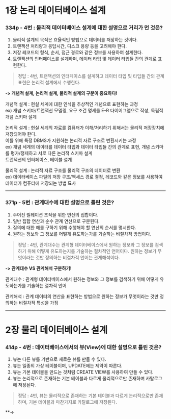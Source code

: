 # 1장 논리 데이터베이스 설계

### 334p - 4번 : 물리적 데이터베이스 설계에 대한 설명으로 거리가 먼 것은?
1. 물리적 설계의 목적은 효율적인 방법으로 데이터를 저장하는 것이다.
2. 트랜잭션 처리량과 응답시간, 디스크 용량 등을 고려해야 한다.
3. 저장 레코드의 형식, 순서, 접근 경로와 같은 정보를 사용하여 설계한다.
4. 트랜잭션의 인터페이스를 설계하며, 데이터 타입 및 데이터 타입들 간의 관계로 표현한다.
> 정답 : 4번, 트랜잭션의 인터페이스를 설계하고 데이터 타입 및 타입들 간의 관계 표현은 논리적 설계에서 수행한다.

**-> 개념적 설계, 논리적 설계, 물리적 설계의 구분이 중요하다!**

개념적 설계 : 현실 세계에 대한 인식을 추상적인 개념으로 표현하는 과정  
ex) 개념 스키마/트랜잭션 모델링, 요구 조건 명세를 E-R 다이어그램으로 작성, 독립적 개념 스키마 설계

논리적 설계 : 현실 세계의 자료를 컴퓨터가 이해/처리하기 위해서는 물리적 저장장치에 저장되어야 한다.  
이를 위해 특정 DBMS가 지원하는 논리적 자료 구조로 변환시키는 과정  
ex) 개념 세계의 데이터를 데이터 타입과 데이터 타입들 간의 관계로 표현, 개념 스키마를 평가/정제하고 서로 다른 논리적 스키마 설계  
트랜잭션의 인터페이스, 테이블 설계

물리적 설계 : 논리적 자료 구조를 물리적 구조의 데이터로 변환  
ex) 데이터베이스 파일의 저장 구조/액세스 경로 결정, 레코드와 같은 정보를 사용하여 데이터가 컴퓨터에 저장되는 방법 묘사
***
### 371p - 5번 : 관계대수에 대한 설명으로 틀린 것은?
1. 주어진 릴레이션 조작을 위한 연산의 집합이다.
2. 일반 집합 연산과 순수 관계 연산으로 구분된다.
3. 질의에 대한 해를 구하기 위해 수행해야 할 연산의 순서를 명시한다.
4. 원하는 정보와 그 정보를 어떻게 유도하는가를 기술하는 비절차적 방법이다.
> 정답 : 4번, 관계대수는 관계형 데이터베이스에서 원하는 정보와 그 정보를 검색하기 위해 어떻게 유도하는지를 기술하는 절차적인 언어이다. 원하는 정보가 무엇이라는 것만 정의하는 비절차적 언어는 관계해석이다.

**-> 관계대수 VS 관계해석 구분하기!**

관계대수 : 관계형 데이터베이스에서 원하는 정보와 그 정보를 검색하기 위해 어떻게 유도하는가를 기술하는 절차적 언어

관계해석 : 관계 데이터의 연산을 표현하는 방법으로 원하는 정보가 무엇이라는 것만 정의하는 비절차적 특성을 가짐
***
# 2장 물리 데이터베이스 설계

### 414p - 4번 : 데이터베이스에서의 뷰(View)에 대한 설명으로 틀린 것은?
1. 뷰는 다른 뷰를 기반으로 새로운 뷰를 만들 수 있다.
2. 뷰는 일종의 가상 테이블이며, UPDATE에는 제약이 따른다.
3. 뷰는 기본 테이블을 만드는 것처럼 CREATE VIEW를 사용하여 만들 수 있다.
4. 뷰는 논리적으로 존재하는 기본 테이블과 다르게 물리적으로만 존재하며 카탈로그에 저장된다.  
> 정답 : 4번, 뷰는 물리적으로 존재하는 기본 테이블과 다르게 논리적으로만 존재하며, 기본 테이블과 마찬가지로 카탈로그에 저장된다.

**-> 
